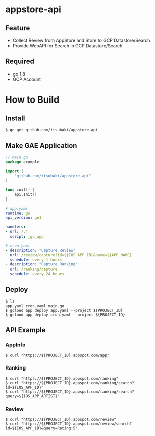 # appstore-api

## Feature

 - Collect Review from AppStore and Store to GCP Datastore/Search
 - Provide WebAPI for Search in GCP Datastore/Search

## Required

 - go 1.8
 - GCP Account

# How to Build

## Install

```console
$ go get github.com/itsubaki/appstore-api
```

## Make GAE Application

```go
// main.go
package example

import (
    "github.com/itsubaki/appstore-api"
)

func init() {
    api.Init()
}
```

```yaml
# app.yaml
runtime: go
api_version: go1

handlers:
- url: /.*
  script: _go_app
```

```yaml
# cron.yaml
- description: "Capture Review"
  url: /review/capture?id=${IOS_APP_ID}&name=${APP_NAME}
  schedule: every 1 hours
- description: "Capture Ranking"
  url: /ranking/capture
  schedule: every 24 hours
```

## Deploy

```console
$ ls
app.yaml cron.yaml main.go
$ gcloud app deploy app.yaml --project ${PROJECT_ID}
$ gcloud app deploy cron.yaml --project ${PROJECT_ID}
```

## API Example

### AppInfo

```console
$ curl "https://${PROJECT_ID}.appspot.com/app"
```


### Ranking

```console
$ curl "https://${PROJECT_ID}.appspot.com/ranking"
$ curl "https://${PROJECT_ID}.appspot.com/ranking/search?id=${IOS_APP_ID}"
$ curl "https://${PROJECT_ID}.appspot.com/ranking/search?query=${IOS_APP_ARTIST}"
```

### Review

```console
$ curl "https://${PROJECT_ID}.appspot.com/review"
$ curl "https://${PROJECT_ID}.appspot.com/review/search?id=${IOS_APP_ID}&query=Rating:5"
```
